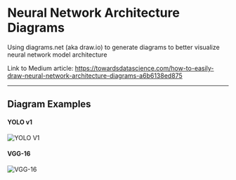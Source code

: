 # Neural Network Architecture Diagrams
Using diagrams.net (aka draw.io) to generate diagrams to better visualize neural network model architecture

Link to Medium article: https://towardsdatascience.com/how-to-easily-draw-neural-network-architecture-diagrams-a6b6138ed875

___

## Diagram Examples

#### YOLO v1
![YOLO V1](https://github.com/kennethleungty/Neural-Network-Architecture-Diagrams/blob/main/yolo_v1_image.png?raw=true)

#### VGG-16
![VGG-16](https://github.com/kennethleungty/Neural-Network-Architecture-Diagrams/blob/main/vgg16_image.png?raw=true)
